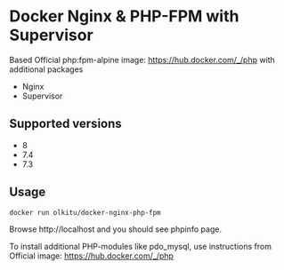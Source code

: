 # Docker Nginx & PHP-FPM with Supervisor

Based Official php:fpm-alpine image: https://hub.docker.com/_/php with additional packages

* Nginx
* Supervisor

## Supported versions

* 8
* 7.4
* 7.3

## Usage

```
docker run olkitu/docker-nginx-php-fpm
```

Browse http://localhost and you should see phpinfo page.

To install additional PHP-modules like pdo_mysql, use instructions from Official image: https://hub.docker.com/_/php